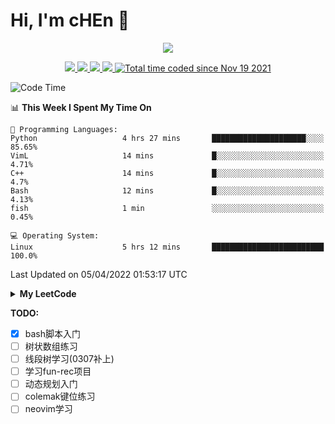 <!--
**chenjiyan2001/chenjiyan2001** is a ✨ _special_ ✨ repository because its `README.md` (this file) appears on your GitHub profile.

Here are some ideas to get you started:

- 🔭 I’m currently working on ...
- 🌱 I’m currently learning ...
- 👯 I’m looking to collaborate on ...
- 🤔 I’m looking for help with ...
- 💬 Ask me about ...
- 📫 How to reach me: ...
- 😄 Pronouns: ...
- ⚡ Fun fact: ...
-->

# Hi, I'm cHEn :wave: 
<p align="center">
  <a href="https://github.com/chenjiyan2001" class="rich-diff-level-one">
    <img src="https://github-readme-stats.vercel.app/api?username=chenjiyan2001&show_icons=true&theme=onedark">
  </a>
</p>

<p align="center">
  <a href="https://github.com/chenjiyan2001">
    <img src="https://badges.pufler.dev/visits/chenjiyan2001/chenjiyan2001?style=flat-square&color=black&logo=github">
  </a>
  <a href="https://github.com/chenjiyan2001">
    <img src="https://badges.pufler.dev/years/chenjiyan2001?style=flat-square&color=black&logo=github">
  </a>
  <a href="https://github.com/chenjiyan2001?tab=repositories">
    <img src="https://badges.pufler.dev/repos/chenjiyan2001?style=flat-square&color=black&logo=github">
  </a>
  <a href="https://github.com/chenjiyan2001">
    <img src="https://badges.pufler.dev/commits/monthly/chenjiyan2001?style=flat-square&color=black&logo=github">
  </a>
  <a href="https://wakatime.com/@8d643437-66da-4afa-bfae-3b4a5bb9b1c7">
    <img src="https://wakatime.com/badge/user/8d643437-66da-4afa-bfae-3b4a5bb9b1c7.svg" alt="Total time coded since Nov 19 2021" />
  </a>
</p>

<!--START_SECTION:waka-->
![Code Time](http://img.shields.io/badge/Code%20Time-208%20hrs%2034%20mins-blue)

📊 **This Week I Spent My Time On** 

```text
💬 Programming Languages: 
Python                   4 hrs 27 mins       █████████████████████░░░░   85.65% 
VimL                     14 mins             █░░░░░░░░░░░░░░░░░░░░░░░░   4.71% 
C++                      14 mins             █░░░░░░░░░░░░░░░░░░░░░░░░   4.7% 
Bash                     12 mins             █░░░░░░░░░░░░░░░░░░░░░░░░   4.13% 
fish                     1 min               ░░░░░░░░░░░░░░░░░░░░░░░░░   0.45%

💻 Operating System: 
Linux                    5 hrs 12 mins       █████████████████████████   100.0%

```


 Last Updated on 05/04/2022 01:53:17 UTC
<!--END_SECTION:waka-->

<details>

  <summary><b>My LeetCode</b></summary>

  <p align="center">
     <img src="https://stats.justsong.cn/api/leetcode?username=Maybe_one_day&cn=true">
  </p>

</details>

**TODO:**
<!-- <details>
<summary>2022</summary>
  <details>
  <summary>04</summary> -->
- [x] bash脚本入门
- [ ] 树状数组练习
- [ ] 线段树学习(0307补上)
- [ ] 学习fun-rec项目
- [ ] 动态规划入门
- [ ] colemak键位练习
- [ ] neovim学习
<!--   </details>
</details> -->
